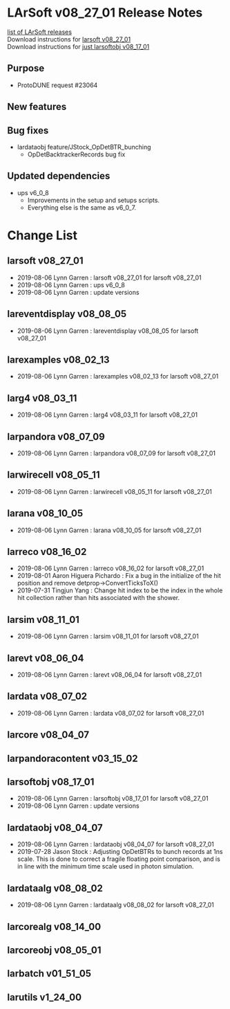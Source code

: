 # LArSoft v08_27_01 Release Notes



[list of LArSoft releases](LArSoft_release_list)  
Download instructions for [larsoft v08_27_01](https://scisoft.fnal.gov/scisoft/bundles/larsoft/v08_27_01/larsoft-v08_27_01.html)  
Download instructions for [just larsoftobj v08_17_01](https://scisoft.fnal.gov/scisoft/bundles/larsoftobj/v08_17_01/larsoftobj-v08_17_01.html)

## Purpose

-   ProtoDUNE request \#23064

## New features

## Bug fixes

-   lardataobj feature/JStock_OpDetBTR_bunching
    -   OpDetBacktrackerRecords bug fix

## Updated dependencies

-   ups v6_0_8
    -   Improvements in the setup and setups scripts.
    -   Everything else is the same as v6_0_7.

# Change List

## larsoft v08_27_01

-   2019-08-06 Lynn Garren : larsoft v08_27_01 for larsoft v08_27_01
-   2019-08-06 Lynn Garren : ups v6_0_8
-   2019-08-06 Lynn Garren : update versions

## lareventdisplay v08_08_05

-   2019-08-06 Lynn Garren : lareventdisplay v08_08_05 for larsoft v08_27_01

## larexamples v08_02_13

-   2019-08-06 Lynn Garren : larexamples v08_02_13 for larsoft v08_27_01

## larg4 v08_03_11

-   2019-08-06 Lynn Garren : larg4 v08_03_11 for larsoft v08_27_01

## larpandora v08_07_09

-   2019-08-06 Lynn Garren : larpandora v08_07_09 for larsoft v08_27_01

## larwirecell v08_05_11

-   2019-08-06 Lynn Garren : larwirecell v08_05_11 for larsoft v08_27_01

## larana v08_10_05

-   2019-08-06 Lynn Garren : larana v08_10_05 for larsoft v08_27_01

## larreco v08_16_02

-   2019-08-06 Lynn Garren : larreco v08_16_02 for larsoft v08_27_01
-   2019-08-01 Aaron Higuera Pichardo : Fix a bug in the initialize of the hit position and remove detprop-\>ConvertTicksToX()
-   2019-07-31 Tingjun Yang : Change hit index to be the index in the whole hit collection rather than hits associated with the shower.

## larsim v08_11_01

-   2019-08-06 Lynn Garren : larsim v08_11_01 for larsoft v08_27_01

## larevt v08_06_04

-   2019-08-06 Lynn Garren : larevt v08_06_04 for larsoft v08_27_01

## lardata v08_07_02

-   2019-08-06 Lynn Garren : lardata v08_07_02 for larsoft v08_27_01

## larcore v08_04_07

## larpandoracontent v03_15_02

## larsoftobj v08_17_01

-   2019-08-06 Lynn Garren : larsoftobj v08_17_01 for larsoft v08_27_01
-   2019-08-06 Lynn Garren : update versions

## lardataobj v08_04_07

-   2019-08-06 Lynn Garren : lardataobj v08_04_07 for larsoft v08_27_01
-   2019-07-28 Jason Stock : Adjusting OpDetBTRs to bunch records at 1ns scale. This is done to correct a fragile floating point comparison, and is in line with the minimum time scale used in photon simulation.

## lardataalg v08_08_02

-   2019-08-06 Lynn Garren : lardataalg v08_08_02 for larsoft v08_27_01

## larcorealg v08_14_00

## larcoreobj v08_05_01

## larbatch v01_51_05

## larutils v1_24_00

